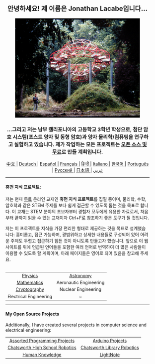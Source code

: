 <div align="center" style="background-image: url('https://jonathanlacabe.github.io/_other/Iapetus_1985.jpg'); background-size: cover; background-position: center; padding: 20px;">
  <h2>안녕하세요! 제 이름은 Jonathan Lacabe입니다...</h2>
<p align="center">
    <a href="https://jonathanlacabe.github.io/">
        <img src="/Iapetus_1985.jpg" alt="이아페투스, 1985년. 제가 가장 좋아하는 사진 중 하나로, 장-막스 알베르가 만든 조각 '이아페투스'가 자연 속에 녹아 있는 모습을 보여줍니다. 이는 토성의 위성 중 하나의 궤도를 모방하기 위해 설계된 현대 미술 작품입니다. 저는 과학을 우주가 부과한 논리적 제약 안에서의 창의적 표현, 즉 하나의 예술 형태로 항상 생각해왔기에, 이 사진을 모든 프로젝트, 특히 HKP에서 작업하는 철학을 대표하는 이미지로 선택했습니다." width="402"/>
    </a>
</p>
<h3>...그리고 저는 남부 캘리포니아의 고등학교 3학년 학생으로, 첨단 암호 시스템(포스트 양자 및 동형 암호)과 양자 물리학/컴퓨팅을 연구하고 실험하고 있습니다. 제가 작업하는 모든 프로젝트는 <a href="https://openaccessmanifesto.wordpress.com/%ec%98%a4%ed%94%88-%ec%95%a1%ec%84%b8%ec%8a%a4-%ea%b2%8c%eb%a6%b4%eb%9d%bc-%ec%84%a0%ec%96%b8/">오픈 소스 및 무료</a>로 만들 계획입니다.</h3>
    
<p align="center">
  <a href="https://github.com/JonathanLacabe/JonathanLacabe/blob/main/README_CN.md"><span> 中文 </span></a>|
  <a href="https://github.com/JonathanLacabe/JonathanLacabe/blob/main/README_DE.md"><span> Deutsch </span></a>|
  <a href="https://github.com/JonathanLacabe/JonathanLacabe/blob/main/README_ES.md"><span> Español </span></a>|
  <a href="https://github.com/JonathanLacabe/JonathanLacabe/blob/main/README_FR.md"><span> Français </span></a>|
  <a href="https://github.com/JonathanLacabe/JonathanLacabe/blob/main/README_HI.md"><span> हिन्दी </span></a>|
  <a href="https://github.com/JonathanLacabe/JonathanLacabe/blob/main/README_IT.md"><span> Italiano </span></a>|
  <a href="https://github.com/JonathanLacabe/JonathanLacabe/blob/main/README_KO.md"><span> 한국어 </span></a>|
  <a href="https://github.com/JonathanLacabe/JonathanLacabe/blob/main/README_PT.md"><span> Português </span></a>|
  <a href="https://github.com/JonathanLacabe/JonathanLacabe/blob/main/README_RU.md"><span> Русский </span></a>|
  <a href="https://github.com/JonathanLacabe/JonathanLacabe/blob/main/README_JP.md"><span> 日本語 </span></a>|
  <a href="https://github.com/JonathanLacabe/JonathanLacabe/blob/main/README_AR.md"><span> عربي </span></a>
</p>
<hr>

<h4 align="left">휴먼 지식 프로젝트:</h4>

<p align="left">저는 현재 <ins>무료</ins> 온라인 교재인 <strong>휴먼 지식 프로젝트</strong>를 집필 중이며, 물리학, 수학, 암호학과 같은 STEM 주제를 보다 쉽게 접근할 수 있도록 돕는 것을 목표로 합니다. 이 교재는 STEM 분야의 초보자부터 경험자 모두에게 유용한 자료로서, 처음부터 끝까지 읽을 수 있는 교재이자 Ctrl+F로 참조하기 좋은 도구가 될 것입니다.</p>

<p align="left">저는 이 프로젝트를 지식을 가장 편리한 형태로 제공하는 것을 목표로 설계했습니다: 흥미롭고, 접근 가능하며, 광범위하고 상세한 내용들로 구성되어 있어 어려운 주제도 두렵고 접근하기 힘든 것이 아니도록 만들고자 했습니다. 앞으로 이 웹사이트를 위에 언급된 언어들을 포함한 여러 언어로 번역하여 더 많은 사람들이 이용할 수 있도록 할 계획이며, 아래 페이지들은 영어로 되어 있음을 참고해 주세요.</p>

<br>
<table style="margin: auto;">
    <tr>
        <td align="center"><a href="https://jonathanlacabe.github.io/Physics/physics.html">Physics</a></td>
        <td align="center"><a href="https://jonathanlacabe.github.io/astronomy/astronomy.html">Astronomy</a></td>
    </tr>
    <tr>
        <td align="center"><a href="https://jonathanlacabe.github.io/math/mathematics.html">Mathematics</a></td>
        <td align="center">Aeronautic Engineering<a href="https://jonathanlacabe.github.io/engineering/aeronautics.html"></a></td>
    </tr>
    <tr>
        <td align="center"><a href="https://jonathanlacabe.github.io/cryptography/cryptography.html">Cryptography</a></td>
        <td align="center">Nuclear Engineering<a href="https://jonathanlacabe.github.io/engineering/nuclear.html"></a></td>
    </tr>
    <tr>
        <td align="center">Electrical Engineering<a href="https://jonathanlacabe.github.io/engineering/electric.html"></a></td>
        <td align="center">~</td>
    </tr>
</table>
    
<hr>
<h4 align="left">My Open Source Projects</h4>
    <p align="left">Additionally, I have created several projects in computer science and electrical engineering:</p>
    <table align="center">
        <tr>
            <td align="center"><a href="https://github.com/JonathanLacabe/Assorted-Programming-Projects">Assorted Programming Projects</a></td>
            <td align="center"><a href="https://github.com/JonathanLacabe/Arduino-Projects">Arduino Projects</a></td>
        </tr>
        <tr>
            <td align="center"><a href="https://github.com/JonathanLacabe/Chatsworth-Robotics">Chatsworth High School Robotics</a></td>
            <td align="center"><a href="https://github.com/JonathanLacabe/Chatsworth-Library-Robotics">Chatsworth Library Robotics</a></td>
        </tr>
      <tr>
            <td align="center"><a href="https://github.com/JonathanLacabe/JonathanLacabe.github.io">Human Knowledge</a></td>
            <td align="center"><a href="https://github.com/JonathanLacabe/LightNote">LightNote</a></td>
        </tr>
    </table>
 
</div>
